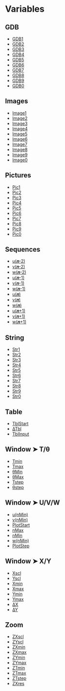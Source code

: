 # Variables


## GDB

 * <a href="../tokens/GDB1.md" title="0x6100">GDB1</a>
 * <a href="../tokens/GDB2.md" title="0x6101">GDB2</a>
 * <a href="../tokens/GDB3.md" title="0x6102">GDB3</a>
 * <a href="../tokens/GDB4.md" title="0x6103">GDB4</a>
 * <a href="../tokens/GDB5.md" title="0x6104">GDB5</a>
 * <a href="../tokens/GDB6.md" title="0x6105">GDB6</a>
 * <a href="../tokens/GDB7.md" title="0x6106">GDB7</a>
 * <a href="../tokens/GDB8.md" title="0x6107">GDB8</a>
 * <a href="../tokens/GDB9.md" title="0x6108">GDB9</a>
 * <a href="../tokens/GDB0.md" title="0x6109">GDB0</a>

## Images

 * <a href="../tokens/Image1.md" title="0xEF50">Image1</a>
 * <a href="../tokens/Image2.md" title="0xEF51">Image2</a>
 * <a href="../tokens/Image3.md" title="0xEF52">Image3</a>
 * <a href="../tokens/Image4.md" title="0xEF53">Image4</a>
 * <a href="../tokens/Image5.md" title="0xEF54">Image5</a>
 * <a href="../tokens/Image6.md" title="0xEF55">Image6</a>
 * <a href="../tokens/Image7.md" title="0xEF56">Image7</a>
 * <a href="../tokens/Image8.md" title="0xEF57">Image8</a>
 * <a href="../tokens/Image9.md" title="0xEF58">Image9</a>
 * <a href="../tokens/Image0.md" title="0xEF59">Image0</a>

## Pictures

 * <a href="../tokens/Pic1.md" title="0x6000">Pic1</a>
 * <a href="../tokens/Pic2.md" title="0x6001">Pic2</a>
 * <a href="../tokens/Pic3.md" title="0x6002">Pic3</a>
 * <a href="../tokens/Pic4.md" title="0x6003">Pic4</a>
 * <a href="../tokens/Pic5.md" title="0x6004">Pic5</a>
 * <a href="../tokens/Pic6.md" title="0x6005">Pic6</a>
 * <a href="../tokens/Pic7.md" title="0x6006">Pic7</a>
 * <a href="../tokens/Pic8.md" title="0x6007">Pic8</a>
 * <a href="../tokens/Pic9.md" title="0x6008">Pic9</a>
 * <a href="../tokens/Pic0.md" title="0x6009">Pic0</a>

## Sequences

 * <a href="../tokens/u(𝒏-2).md" title="0xEF82">u(𝒏-2)</a>
 * <a href="../tokens/v(𝒏-2).md" title="0xEF83">v(𝒏-2)</a>
 * <a href="../tokens/w(𝒏-2).md" title="0xEF84">w(𝒏-2)</a>
 * <a href="../tokens/u(𝒏-1).md" title="0xEF85">u(𝒏-1)</a>
 * <a href="../tokens/v(𝒏-1).md" title="0xEF86">v(𝒏-1)</a>
 * <a href="../tokens/w(𝒏-1).md" title="0xEF87">w(𝒏-1)</a>
 * <a href="../tokens/u(𝒏).md" title="0xEF88">u(𝒏)</a>
 * <a href="../tokens/v(𝒏).md" title="0xEF89">v(𝒏)</a>
 * <a href="../tokens/w(𝒏).md" title="0xEF8A">w(𝒏)</a>
 * <a href="../tokens/u(𝒏+1).md" title="0xEF8B">u(𝒏+1)</a>
 * <a href="../tokens/v(𝒏+1).md" title="0xEF8C">v(𝒏+1)</a>
 * <a href="../tokens/w(𝒏+1).md" title="0xEF8D">w(𝒏+1)</a>

## String

 * <a href="../tokens/Str1.md" title="0xAA00">Str1</a>
 * <a href="../tokens/Str2.md" title="0xAA01">Str2</a>
 * <a href="../tokens/Str3.md" title="0xAA02">Str3</a>
 * <a href="../tokens/Str4.md" title="0xAA03">Str4</a>
 * <a href="../tokens/Str5.md" title="0xAA04">Str5</a>
 * <a href="../tokens/Str6.md" title="0xAA05">Str6</a>
 * <a href="../tokens/Str7.md" title="0xAA06">Str7</a>
 * <a href="../tokens/Str8.md" title="0xAA07">Str8</a>
 * <a href="../tokens/Str9.md" title="0xAA08">Str9</a>
 * <a href="../tokens/Str0.md" title="0xAA09">Str0</a>

## Table

 * <a href="../tokens/TblStart.md" title="0x631A">TblStart</a>
 * <a href="../tokens/∆Tbl.md" title="0x6321">∆Tbl</a>
 * <a href="../tokens/TblInput.md" title="0x632A">TblInput</a>

## Window ➤ T/θ

 * <a href="../tokens/Tmin.md" title="0x630E">Tmin</a>
 * <a href="../tokens/Tmax.md" title="0x630F">Tmax</a>
 * <a href="../tokens/θMin.md" title="0x6310">θMin</a>
 * <a href="../tokens/θMax.md" title="0x6311">θMax</a>
 * <a href="../tokens/Tstep.md" title="0x6322">Tstep</a>
 * <a href="../tokens/θstep.md" title="0x6323">θstep</a>

## Window ➤ U/V/W

 * <a href="../tokens/u(nMin).md" title="0x6304">u(nMin)</a>
 * <a href="../tokens/v(nMin).md" title="0x6305">v(nMin)</a>
 * <a href="../tokens/PlotStart.md" title="0x631B">PlotStart</a>
 * <a href="../tokens/nMax.md" title="0x631D">nMax</a>
 * <a href="../tokens/nMin.md" title="0x631F">nMin</a>
 * <a href="../tokens/w(nMin).md" title="0x6332">w(nMin)</a>
 * <a href="../tokens/PlotStep.md" title="0x6334">PlotStep</a>

## Window ➤ X/Y

 * <a href="../tokens/Xscl.md" title="0x6302">Xscl</a>
 * <a href="../tokens/Yscl.md" title="0x6303">Yscl</a>
 * <a href="../tokens/Xmin.md" title="0x630A">Xmin</a>
 * <a href="../tokens/Xmax.md" title="0x630B">Xmax</a>
 * <a href="../tokens/Ymin.md" title="0x630C">Ymin</a>
 * <a href="../tokens/Ymax.md" title="0x630D">Ymax</a>
 * <a href="../tokens/∆X.md" title="0x6326">∆X</a>
 * <a href="../tokens/∆Y.md" title="0x6327">∆Y</a>

## Zoom

 * <a href="../tokens/ZXscl.md" title="0x6300">ZXscl</a>
 * <a href="../tokens/ZYscl.md" title="0x6301">ZYscl</a>
 * <a href="../tokens/ZXmin.md" title="0x6312">ZXmin</a>
 * <a href="../tokens/ZXmax.md" title="0x6313">ZXmax</a>
 * <a href="../tokens/ZYmin.md" title="0x6314">ZYmin</a>
 * <a href="../tokens/ZYmax.md" title="0x6315">ZYmax</a>
 * <a href="../tokens/ZTmin.md" title="0x6318">ZTmin</a>
 * <a href="../tokens/ZTmax.md" title="0x6319">ZTmax</a>
 * <a href="../tokens/ZTstep.md" title="0x6324">ZTstep</a>
 * <a href="../tokens/ZXres.md" title="0x6337">ZXres</a>

